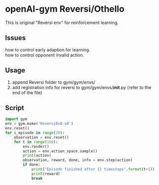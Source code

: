 # openAI-gym Reversi/Othello

This is original "Reversi env" for reinforcement learning.  

## Issues  
how to control early adaption for learning.  
how to control opponent invalid action.  

## Usage

1. append Reversi folder to gym/gym/envs/
2. add registration info for reversi to gym/gym/envs/__init__.py (refer to the end of the file)


## Script

```Python
import gym
env = gym.make('Reversi8x8-v0')
env.reset()
for i_episode in range(20):
    observation = env.reset()
    for t in range(100):
        env.render()
        action = env.action_space.sample()
        print(action)
        observation, reward, done, info = env.step(action)
        if done:
            print("Episode finished after {} timesteps".format(t+1))
            print(reward)
            break
```
